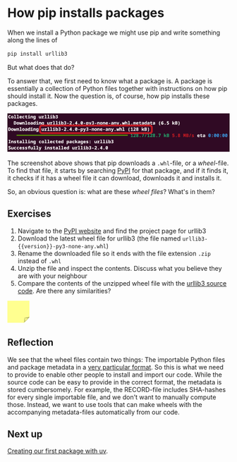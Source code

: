 # How pip installs packages

When we install a Python package we might use pip and write something along the lines of

```bash
pip install urllib3
```

But what does that do?

To answer that, we first need to know what a package is.
A package is essentially a collection of Python files together with instructions on how pip should install it.
Now the question is, of course, how pip installs these packages.

![Screenshot from running pip where the line "Downloading urllib3-2.4.0-py3-none-any.whl"](../../../assets/pip.png)

The screenshot above shows that pip downloads a `.whl`-file, or a *wheel*-file.
To find that file, it starts by searching [PyPI](https://pypi.org/) for that package, and if it finds it, it checks if it has a wheel file it can download, downloads it and installs it.

So, an obvious question is: what are these *wheel files*? What's in them?

## Exercises

1. Navigate to the [PyPI website](https://pypi.org/) and find the project page for urllib3
2. Download the latest wheel file for urllib3 (the file named `urllib3-{{version}}-py3-none-any.whl`)
3. Rename the downloaded file so it ends with the file extension `.zip` instead of `.whl`
4. Unzip the file and inspect the contents. Discuss what you believe they are with your neighbour
5. Compare the contents of the unzipped wheel file with the [urllib3 source code](https://github.com/urllib3/urllib3). Are there any similarities?

<img src="../../../assets/post_it_yellow.svg" alt="Illustration of a pink post it note" width="50px" />

## Reflection

We see that the wheel files contain two things: The importable Python files and package metadata in a [very particular format](https://packaging.python.org/en/latest/specifications/core-metadata/).
So this is what we need to provide to enable other people to install and import our code.
While the source code can be easy to provide in the correct format, the metadata is stored cumbersomely.
For example, the RECORD-file includes SHA-hashes for every single importable file, and we don't want to manually compute those.
Instead, we want to use tools that can make wheels with the accompanying metadata-files automatically from our code.

## Next up
[Creating our first package with uv](./03-our-first-package.md).
